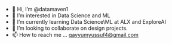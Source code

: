 - 👋 Hi, I’m @datamaven1
- 👀 I’m interested in Data Science and ML
- 🌱 I’m currently learning Data Science\ML at ALX and ExploreAI
- 💞️ I’m looking to collaborate on design projects.
- 📫 How to reach me ... qayyumyussuf4@gmail.com

<!---
DataMaven1/DataMaven1 is a ✨ special ✨ repository because its `README.md` (this file) appears on your GitHub profile.
You can click the Preview link to take a look at your changes.
--->
